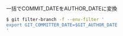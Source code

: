 一括でCOMMIT_DATEをAUTHOR_DATEに変換
```sh
$ git filter-branch -f --env-filter '
export GIT_COMMITTER_DATE=$GIT_AUTHOR_DATE
'
```
